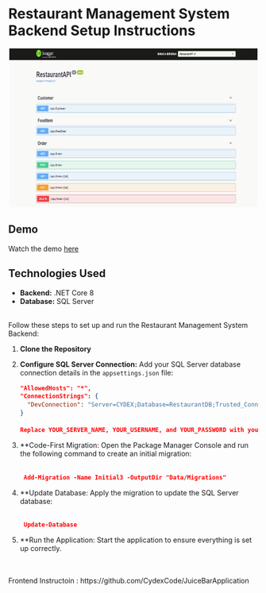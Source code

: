 # Restaurant Management System Backend Setup Instructions

<p align="center">
  <img src="API.png" width="500" height="320" />
</p>

## Demo
Watch the demo [here](https://youtu.be/F4qPKMhbDEw?si=T_UvjkeXKWgeqLOw)

## Technologies Used
- **Backend:** .NET Core 8
- **Database:** SQL Server
<br>
Follow these steps to set up and run the Restaurant Management System Backend:

1. **Clone the Repository**

2. **Configure SQL Server Connection:** Add your SQL Server database connection details in the `appsettings.json` file:
   ```json
   "AllowedHosts": "*",
   "ConnectionStrings": {
     "DevConnection": "Server=CYDEX;Database=RestaurantDB;Trusted_Connection=True;MultipleActiveResultSets=True;"
   }
   
   Replace YOUR_SERVER_NAME, YOUR_USERNAME, and YOUR_PASSWORD with your SQL Server details.

3. **Code-First Migration: Open the Package Manager Console and run the following command to create an initial migration:

   ```json
   
    Add-Migration -Name Initial3 -OutputDir "Data/Migrations"

4.  **Update Database: Apply the migration to update the SQL Server database:
            
     ```json
     
      Update-Database 


5.  **Run the Application: Start the application to ensure everything is set up correctly.
<br>
<br>
Frontend Instructoin : https://github.com/CydexCode/JuiceBarApplication 
